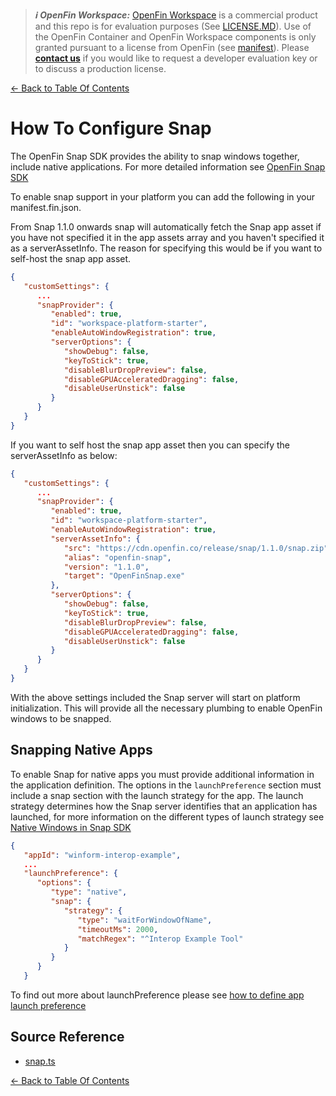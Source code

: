 > **_:information_source: OpenFin Workspace:_** [OpenFin Workspace](https://www.openfin.co/workspace/) is a commercial product and this repo is for evaluation purposes (See [LICENSE.MD](../LICENSE.MD)). Use of the OpenFin Container and OpenFin Workspace components is only granted pursuant to a license from OpenFin (see [manifest](../public/manifest.fin.json)). Please [**contact us**](https://www.openfin.co/workspace/poc/) if you would like to request a developer evaluation key or to discuss a production license.

[<- Back to Table Of Contents](../README.md)

# How To Configure Snap

The OpenFin Snap SDK provides the ability to snap windows together, include native applications.
For more detailed information see [OpenFin Snap SDK](https://developers.openfin.co/of-docs/docs/snap)

To enable snap support in your platform you can add the following in your manifest.fin.json.

From Snap 1.1.0 onwards snap will automatically fetch the Snap app asset if you have not specified it in the app assets array and you haven't specified it as a serverAssetInfo. The reason for specifying this would be if you want to self-host the snap app asset.

```json
{
   "customSettings": {
      ...
      "snapProvider": {
         "enabled": true,
         "id": "workspace-platform-starter",
         "enableAutoWindowRegistration": true,
         "serverOptions": {
            "showDebug": false,
            "keyToStick": true,
            "disableBlurDropPreview": false,
            "disableGPUAcceleratedDragging": false,
            "disableUserUnstick": false
         }
      }
   }
}
```

If you want to self host the snap app asset then you can specify the serverAssetInfo as below:

```json
{
   "customSettings": {
      ...
      "snapProvider": {
         "enabled": true,
         "id": "workspace-platform-starter",
         "enableAutoWindowRegistration": true,
         "serverAssetInfo": {
            "src": "https://cdn.openfin.co/release/snap/1.1.0/snap.zip",
            "alias": "openfin-snap",
            "version": "1.1.0",
            "target": "OpenFinSnap.exe"
         },
         "serverOptions": {
            "showDebug": false,
            "keyToStick": true,
            "disableBlurDropPreview": false,
            "disableGPUAcceleratedDragging": false,
            "disableUserUnstick": false
         }
      }
   }
}
```

With the above settings included the Snap server will start on platform initialization. This will provide all the necessary plumbing to enable OpenFin windows to be snapped.

## Snapping Native Apps

To enable Snap for native apps you must provide additional information in the application definition. The options in the `launchPreference` section must include a snap section with the launch strategy for the app. The launch strategy determines how the Snap server identifies that an application has launched, for more information on the different types of launch strategy see [Native Windows in Snap SDK](https://developers.openfin.co/of-docs/docs/snap#native-windows-in-snap-sdk)

```json
{
   "appId": "winform-interop-example",
   ...
   "launchPreference": {
      "options": {
         "type": "native",
         "snap": {
            "strategy": {
               "type": "waitForWindowOfName",
               "timeoutMs": 2000,
               "matchRegex": "^Interop Example Tool"
            }
         }
      }
   }
```

To find out more about launchPreference please see [how to define app launch preference](./how-to-define-app-launch-preference.md)

## Source Reference

- [snap.ts](../client/src/framework/snap.ts)

[<- Back to Table Of Contents](../README.md)
